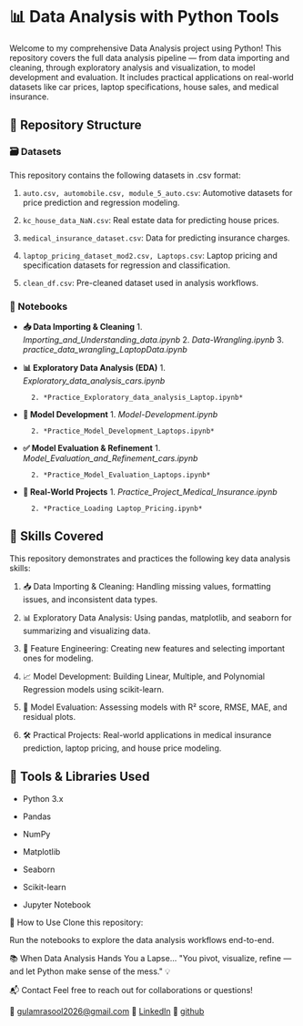 # 📊 Data Analysis with Python Tools
Welcome to my comprehensive Data Analysis project using Python! This repository covers the full data analysis pipeline — from data importing and cleaning, through exploratory analysis and visualization, to model development and evaluation. It includes practical applications on real-world datasets like car prices, laptop specifications, house sales, and medical insurance.
## 📁 Repository Structure
###     🗃️ Datasets
This repository contains the following datasets in .csv format:

1. `auto.csv, automobile.csv, module_5_auto.csv`: Automotive datasets for price prediction and regression modeling.

2. `kc_house_data_NaN.csv`: Real estate data for predicting house prices.

3. `medical_insurance_dataset.csv`: Data for predicting insurance charges.

4. `laptop_pricing_dataset_mod2.csv, Laptops.csv`: Laptop pricing and specification datasets for regression and classification.

5. `clean_df.csv`: Pre-cleaned dataset used in analysis workflows.

###     📓 Notebooks
* **📥 Data Importing & Cleaning**
        1. *Importing_and_Understanding_data.ipynb*
        2. *Data-Wrangling.ipynb*
        3. *practice_data_wrangling_LaptopData.ipynb*

* **📊 Exploratory Data Analysis (EDA)**
        1. *Exploratory_data_analysis_cars.ipynb*

        2. *Practice_Exploratory_data_analysis_Laptop.ipynb*

* **🧠 Model Development**
        1. *Model-Development.ipynb*

        2. *Practice_Model_Development_Laptops.ipynb*

* **✅ Model Evaluation & Refinement**
        1. *Model_Evaluation_and_Refinement_cars.ipynb*

        2. *Practice_Model_Evaluation_Laptops.ipynb*

* **💼 Real-World Projects**
        1. *Practice_Project_Medical_Insurance.ipynb*

        2. *Practice_Loading Laptop_Pricing.ipynb*

## 🧠 Skills Covered
This repository demonstrates and practices the following key data analysis skills:

1. 📥 Data Importing & Cleaning: Handling missing values, formatting issues, and inconsistent data types.

2. 📊 Exploratory Data Analysis: Using pandas, matplotlib, and seaborn for summarizing and visualizing data.

3. 🔎 Feature Engineering: Creating new features and selecting important ones for modeling.

4. 📈 Model Development: Building Linear, Multiple, and Polynomial Regression models using scikit-learn.

5. 🧪 Model Evaluation: Assessing models with R² score, RMSE, MAE, and residual plots.

6. 🛠️ Practical Projects: Real-world applications in medical insurance prediction, laptop pricing, and house price modeling.

## 🔧 Tools & Libraries Used
* Python 3.x

* Pandas

* NumPy

* Matplotlib

* Seaborn

* Scikit-learn

* Jupyter Notebook

📌 How to Use
Clone this repository:

Run the notebooks to explore the data analysis workflows end-to-end.

📚 When Data Analysis Hands You a Lapse...
"You pivot, visualize, refine — and let Python make sense of the mess." 💡

📬 Contact
Feel free to reach out for collaborations or questions!

📧 gulamrasool2026@gmail.com
🔗 [LinkedIn](https://www.linkedin.com/in/gulam-rasool-02453a303/)
🐍 [github](https://github.com/GulamRasool26)
